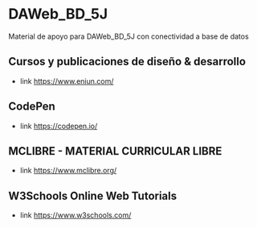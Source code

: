 # DAWeb_BD_5J
Material de apoyo para DAWeb_BD_5J con conectividad a base de datos

## Cursos y publicaciones de diseño & desarrollo 
- link https://www.eniun.com/
## CodePen
- link https://codepen.io/

## MCLIBRE - MATERIAL CURRICULAR LIBRE
- link https://www.mclibre.org/

## W3Schools Online Web Tutorials
- link https://www.w3schools.com/
